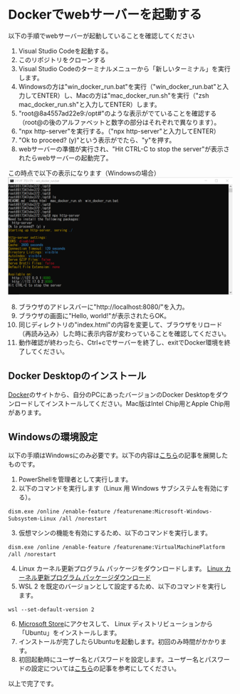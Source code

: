# Dockerでwebサーバーを起動する
以下の手順でwebサーバーが起動していることを確認してください

1. Visual Studio Codeを起動する。
2. このリポジトリをクローンする
3. Visual Studio Codeのターミナルメニューから「新しいターミナル」を実行します。
4. Windowsの方は"win_docker_run.bat"を実行（"win_docker_run.bat"と入力してENTER）し、Macの方は"mac_docker_run.sh"を実行（"zsh mac_docker_run.sh"と入力してENTER）します。
4. "root@8a4557ad22e9:/opt#"のような表示がでていることを確認する（root@の後のアルファベットと数字の部分はそれぞれで異なります）。
5. "npx http-server"を実行する。（"npx http-server"と入力してENTER）
6. "Ok to proceed? (y)"という表示がでたら、"y"を押す。
7. webサーバーの準備が実行され、"Hit CTRL-C to stop the server"が表示されたらwebサーバーの起動完了。

この時点で以下の表示になります（Windowsの場合）
![](win.png)

8. ブラウザのアドレスバーに"http://localhost:8080/"を入力。
9. ブラウザの画面に"Hello, world!"が表示されたらOK。
10. 同じディレクトリの"index.html"の内容を変更して、ブラウザをリロード（再読み込み）した時に表示内容が変わっていることを確認してください。
11. 動作確認が終わったら、Ctrl+cでサーバーを終了し、exitでDocker環境を終了してください。

## Docker Desktopのインストール
[Docker](https://www.docker.com/get-started)のサイトから、自分のPCにあったバージョンのDocker Desktopをダウンロードしてインストールしてください。Mac版はIntel Chip用とApple Chip用があります。

## Windowsの環境設定
以下の手順はWindowsにのみ必要です。以下の内容は[こちら](https://docs.microsoft.com/ja-jp/windows/wsl/install-win10)の記事を展開したものです。

1. PowerShellを管理者として実行します。  
2. 以下のコマンドを実行します（Linux 用 Windows サブシステムを有効にする）。
```
dism.exe /online /enable-feature /featurename:Microsoft-Windows-Subsystem-Linux /all /norestart
```
3. 仮想マシンの機能を有効にするため、以下のコマンドを実行します。
```
dism.exe /online /enable-feature /featurename:VirtualMachinePlatform /all /norestart
```
4. Linux カーネル更新プログラム パッケージをダウンロードします。
[Linux カーネル更新プログラム パッケージダウンロード](https://wslstorestorage.blob.core.windows.net/wslblob/wsl_update_x64.msi)
5. WSL 2 を既定のバージョンとして設定するため、以下のコマンドを実行します。
```
wsl --set-default-version 2
```
6. [Microsoft Store](https://aka.ms/wslstore)にアクセスして、 Linux ディストリビューションから「Ubuntu」をインストールします。
7. インストールが完了したらUbuntuを起動します。初回のみ時間がかかります。
8. 初回起動時にユーザー名とパスワードを設定します。ユーザー名とパスワードの設定については[こちら](https://docs.microsoft.com/ja-jp/windows/wsl/user-support)の記事を参考にしてください。

以上で完了です。